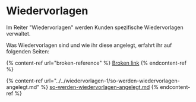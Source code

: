 # Wiedervorlagen

Im Reiter "Wiedervorlagen" werden Kunden spezifische Wiedervorlagen verwaltet.

Was Wiedervorlagen sind und wie ihr diese angelegt, erfahrt ihr auf folgenden Seiten:

{% content-ref url="broken-reference" %}
[Broken link](broken-reference)
{% endcontent-ref %}

{% content-ref url="../../wiedervorlagen-1/so-werden-wiedervorlagen-angelegt.md" %}
[so-werden-wiedervorlagen-angelegt.md](../../wiedervorlagen-1/so-werden-wiedervorlagen-angelegt.md)
{% endcontent-ref %}
